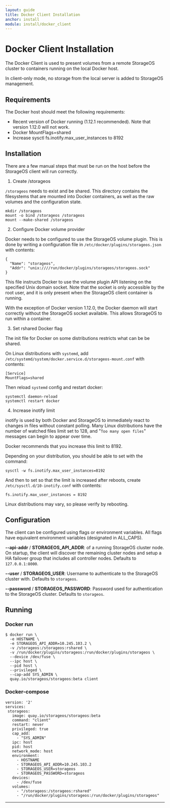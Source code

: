 ```yaml
---
layout: guide
title: Docker Client Installation
anchor: install
module: install/docker_client
---
```


# Docker Client Installation

The Docker Client is used to present volumes from a remote StorageOS cluster to containers running on the local Docker host.

In client-only mode, no storage from the local server is added to StorageOS management.

## Requirements

The Docker host should meet the following requirements:

- Recent version of Docker running (1.12.1 recommended).  Note that version 1.12.0 will not work.
- Docker MountFlags=shared
- Increase sysctl fs.inotify.max_user_instances to 8192

## Installation

There are a few manual steps that must be run on the host before the StorageOS client will run correctly.

1. Create /storageos

  `/storageos` needs to exist and be shared.  This directory contains the filesystems that are mounted into Docker containers, as well as the raw volumes and the configuration state.

  ```
  mkdir /storageos
  mount -o bind /storageos /storageos
  mount --make-shared /storageos
  ```

2. Configure Docker volume provider

  Docker needs to be configured to use the StorageOS volume plugin.  This is done by writing a configuration file in `/etc/docker/plugins/storageos.json` with contents:

  ```
  {
    "Name": "storageos",
    "Addr": "unix:////run/docker/plugins/storageos/storageos.sock"
  }
  ```
  This file instructs Docker to use the volume plugin API listening on the specified Unix domain socket.  Note that the socket is only accessible by the root user, and it is only present when the StorageOS client container is running.  

  With the exception of Docker version 1.12.0, the Docker daemon will start correctly without the StorageOS socket available.  This allows StorageOS to run within a container.

3. Set rshared Docker flag

  The init file for Docker on some distributions restricts what can be be shared.

  On Linux distributions with `systemd`, add `/etc/systemd/system/docker.service.d/storageos-mount.conf` with contents:

  ```
  [Service]
  MountFlags=shared
  ```

  Then reload `systemd` config and restart docker:

  ```
  systemctl daemon-reload
  systemctl restart docker
  ```

4. Increase inotify limit

  inotify is used by both Docker and StorageOS to immediately react to changes in files without constant polling.  Many Linux distributions have the number of watched files limit set to 128, and "`Too many open files`" messages can begin to appear over time.

  Docker recommends that you increase this limit to 8192.

  Depending on your distribution, you should be able to set with the command:

  ```
  sysctl -w fs.inotify.max_user_instances=8192
  ```

  And then to set so that the limit is increased after reboots, create `/etc/sysctl.d/10-inotify.conf` with contents:

  ```
  fs.inotify.max_user_instances = 8192
  ```

  Linux distributions may vary, so please verify by rebooting.

## Configuration

The client can be configured using flags or environment variables.  All flags have equivalent environment variables (designated in ALL_CAPS).

**--api-addr** / **STORAGEOS_API_ADDR**: <ip address:port> of a running StorageOS cluster node.  On startup, the client will discover the remaining cluster nodes and setup a HA failover group that includes all controller nodes.  Defaults to `127.0.0.1:8000`.

**--user** / **STORAGEOS_USER**: Username to authenticate to the StorageOS cluster with.  Defaults to `storageos`.

**--password** / **STORAGEOS_PASSWORD**: Password used for authentication to the StorageOS cluster.  Defaults to `storageos`.

## Running

### Docker run

```
$ docker run \
  -e HOSTNAME \
  -e STORAGEOS_API_ADDR=10.245.103.2 \
  -v /storageos:/storageos:rshared \
  -v /run/docker/plugins/storageos:/run/docker/plugins/storageos \
  --device /dev/fuse \
  --ipc host \
  --pid host \
  --privileged \
  --cap-add SYS_ADMIN \
  quay.io/storageos/storageos:beta client
```

### Docker-compose

```
version: '2'
services:
 storageos:
   image: quay.io/storageos/storageos:beta
   command: "client"
   restart: never
   privileged: true
   cap_add:
     - "SYS_ADMIN"
   ipc: host
   pid: host
   network_mode: host
   environment:
     - HOSTNAME
     - STORAGEOS_API_ADDR=10.245.103.2
     - STORAGEOS_USER=storageos
     - STORAGEOS_PASSWORD=storageos
   devices:
     - /dev/fuse
   volumes:
     - "/storageos:/storageos:rshared"
     - "/run/docker/plugins/storageos:/run/docker/plugins/storageos"
```

---
